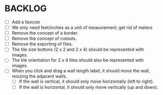 # BACKLOG
* [ ] Add a favicon
* [ ] We only need feet/inches as a unit of measurement; get rid of meters
* [ ] Remove the concept of a border.
* [ ] Remove the concept of cutouts.
* [ ] Remove the exporting of files.
* [ ] The tile size buttons (2 x 2 and 2 x 4) should be represented with images.
* [ ] The tile orientation for 2 x 4 tiles should also be represented with images.
* [ ] When you click and drag a wall length label, it should move the wall, resizing the adjacent walls. 
  * [ ] If the wall is vertical, it should only move horizontally (left to right).
  * [ ] If the wall is horizontal, it should only move vertically (up and down).